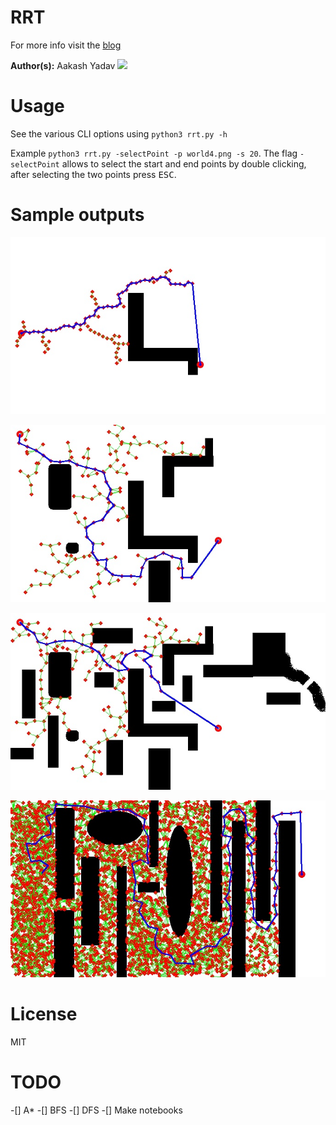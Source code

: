 # RRT

For more info visit the [blog](https://nimrobotics.github.io/2019/12/23/rrt.html)

**Author(s):** Aakash Yadav
[![](https://img.shields.io/twitter/follow/nimrobotics.svg?style=social)](https://twitter.com/intent/follow?screen_name=nimrobotics)

# Usage 

See the various CLI options using `python3 rrt.py -h`

Example `python3 rrt.py -selectPoint -p world4.png -s 20`. The flag `-selectPoint` allows to select the start and end points by double clicking, after selecting the two points press <kbd>ESC</kbd>.

# Sample outputs

![RRT sample output 1](samples/out1.jpg)

![RRT sample output 2](samples/out2.jpg)

![RRT sample output 3](samples/out3.jpg)

![RRT sample output 4](samples/out4.jpg)

# License 

MIT

# TODO
-[] A*
-[] BFS
-[] DFS
-[] Make notebooks
